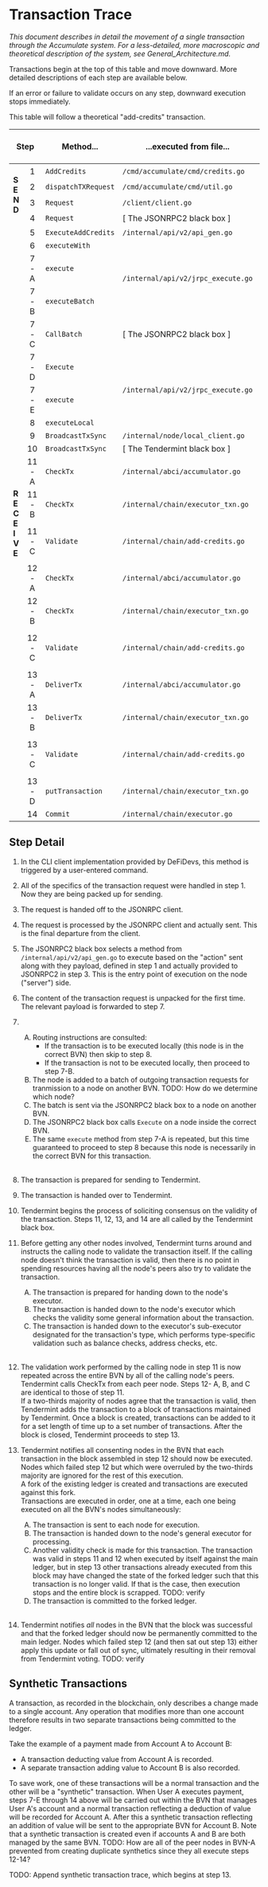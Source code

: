 # Transaction Trace

_This document describes in detail the movement of a single transaction through the Accumulate system. For a less-detailed, more macroscopic and theoretical description of the system, see General_Architecture.md._

Transactions begin at the top of this table and move downward. More detailed descriptions of each step are available below.

If an error or failure to validate occurs on any step, downward execution stops immediately.

This table will follow a theoretical "add-credits" transaction.

<table>
    <thead>
        <tr>
            <th colspan='2'>Step</th>
            <th>Method...</th>
            <th>...executed from file...</th>
            <th>...which is an implementation of...</th>
            <th>...running on...</th>
            <th>...as part of:</tha>
        </tr>
    </thead>
    <tbody>
        <tr>
            <td rowspan='4'><b>S<br>E<br>N<br>D<br></b></td>
            <td style='width:3em;text-align:center'>1</td>
            <td><code>AddCredits</code></td>
            <td><code>/cmd/accumulate/cmd/credits.go</code></td>
            <td rowspan='4'>An arbitrary client program.</td>
            <td rowspan='4'>A client device: a CLI, or a DApp backend, etc.</td>
            <td rowspan='4'>The user.</td>
        </tr><tr>
            <!-- col -->
            <td style='text-align:center'>2</td>
            <td><code>dispatchTXRequest</code></td>
            <td><code>/cmd/accumulate/cmd/util.go</code></td>
            <!-- col -->
            <!-- col -->
            <!-- col -->
        </tr><tr>
            <!-- col -->
            <td style='text-align:center'>3</td>
            <td><code>Request</code></td>
            <td><code>/client/client.go</code></td>
            <!-- col -->
            <!-- col -->
            <!-- col -->
        </tr><tr>
            <!-- col -->
            <td style='text-align:center'>4</td>
            <td><code>Request</code></td>
            <td>[ The JSONRPC2 black box ]</td>
            <!-- col -->
            <!-- col -->
            <!-- col -->
        </tr><tr>
            <td rowspan='0'><b>R<br>E<br>C<br>E<br>I<br>V<br>E</td>
            <td style='text-align:center'>5</td>
            <td><code>ExecuteAddCredits</code></td>
            <td><code>/internal/api/v2/api_gen.go</code></td>
            <td rowspan='8'>A JSON RPC listener,<br>as defined in<br><code>./jrpc.go</code></td>
            <td rowspan='6'>An arbitrary host running a BVN node daemon instance.</td>
            <td rowspan='6'>An arbitrary BVN.</td>
        </tr><tr>
            <!-- col -->
            <td style='text-align:center'>6</td>
            <td><code>executeWith</code></td>
            <td rowspan='3'><code>/internal/api/v2/jrpc_execute.go</code>
            </td>
            <!-- col -->
            <!-- col -->
            <!-- col -->
        </tr><tr>
            <!-- col -->
            <td style='text-align:center'>7 - A</td>
            <td><code>execute</code></td>
            <!-- col -->
            <!-- col -->
            <!-- col -->
            <!-- col -->
        </tr><tr>
            <!-- col -->
            <td style='text-align:center'>7 - B</td>
            <td><code>executeBatch</code></td>
            <!-- col -->
            <!-- col -->
            <!-- col -->
            <!-- col -->
        </tr><tr>
            <!-- col -->
            <td style='text-align:center'>7 - C</td>
            <td><code>CallBatch</code></td>
            <td>[ The JSONRPC2 black box ]</td>
            <!-- col -->
            <!-- col -->
            <!-- col -->
        </tr><tr>
            <!-- col -->
            <td style='text-align:center'>7 - D</td>
            <td><code>Execute</code></td>
            <td rowspan='3'><code>/internal/api/v2/jrpc_execute.go</code></td>
            <!-- col -->
            <!-- col -->
            <!-- col -->
        </tr><tr>
            <!-- col -->
            <td style='text-align:center'>7 - E</td>
            <td><code>execute</code></td>
            <!-- col -->
            <td rowspan='7'>A host running a BVN node daemon instance, guaranteed to be within the correct BVN.</td>
            <td rowspan='0'>The correct destination BVN for the given transaction:<br>This is the BVN which manages accounts and data for the user that initiated the transaction. Any other parties invovled in the transaction are irrelevant for determining which BVN should process the transaction.</td>
        </tr><tr>
            <!-- col -->
            <td style='text-align:center'>8</td>
            <td><code>executeLocal</code>
            <!-- col -->
            <!-- col -->
            <!-- col -->
        </tr><tr>
            <!-- col -->
            <td style='text-align:center'>9</td>
            <td><code>BroadcastTxSync</code></td>
            <td><code>/internal/node/local_client.go</code></td>
            <td rowspan='3'>A Tendermint client.</td>
            <!-- col -->
            <!-- col -->
        </tr><tr>
            <!-- col -->
            <td style='text-align:center'>10</td>
            <td><code>BroadcastTxSync</code></td>
            <td>[ The Tendermint black box ]</td>
            <!-- col -->
            <!-- col -->
            <!-- col -->
        </tr><tr>
            <!-- col -->
            <td style='text-align:center'>11 - A</td>
            <td><code>CheckTx</code></td>
            <td><code>/internal/abci/accumulator.go</code></td>
            <!-- col -->
            <!-- col -->
            <!-- col -->
        </tr><tr>
            <!-- col -->
            <td style='text-align:center'>11 - B</td>
            <td><code>CheckTx</code></td>
            <td><code>/internal/chain/executor_txn.go</code></td>
            <td>An executor,<br>as defined in<br><code>./executor.go</code></td>
            <!-- col -->
            <!-- col -->
        </tr><tr>
            <!-- col -->
            <td style='text-align:center'>11 - C</td>
            <td><code>Validate</code></td>
            <td><code>/internal/chain/add-credits.go</code></td>
            <td>A sub-executor,<br>as defined in<br><code>./chain.go</code></td>
            <!-- col -->
            <!-- col -->
        </tr><tr>
            <!-- col -->
            <td style='text-align:center'>12 - A</td>
            <td><code>CheckTx</code></td>
            <td><code>/internal/abci/accumulator.go</code></td>
            <td>A Tendermint client.</td>
            <td rowspan='0'><b>ALL</b> peers of the host which performed steps 7-E through 11, within the correct BVN, running BVN node daemon instances.</td>
            <!-- col -->
        </tr><tr>
            <!-- col -->
            <td style='text-align:center'>12 - B</td>
            <td><code>CheckTx</code></td>
            <td><code>/internal/chain/executor_txn.go</code></td>
            <td>An executor,<br>as defined in<br><code>./executor.go</code></td>
            <!-- col -->
            <!-- col -->
        </tr><tr>
            <!-- col -->
            <td style='text-align:center'>12 - C</td>
            <td><code>Validate</code></td>
            <td><code>/internal/chain/add-credits.go</code></td>
            <td>A sub-executor,<br>as defined in<br><code>./chain.go</code></td>
            <!-- col -->
            <!-- col -->
        </tr><tr>
            <!-- col -->
            <td style='text-align:center'>13 - A</td>
            <td><code>DeliverTx</code></td>
            <td><code>/internal/abci/accumulator.go</code></td>
            <td>A tendermint client.</td>
            <!-- col -->
            <!-- col -->
        </tr><tr>
            <!-- col -->
            <td style='text-align:center'>13 - B</td>
            <td><code>DeliverTx</code></td>
            <td><code>/internal/chain/executor_txn.go</code></td>
            <td>An executor,<br>as defined in<br><code>./executor.go</code></td>
            <!-- col -->
            <!-- col -->
        </tr><tr>
            <!-- col -->
            <td style='text-align:center'>13 - C</td>
            <td><code>Validate</code></td>
            <td><code>/internal/chain/add-credits.go</code></td>
            <td>A sub-executor,<br>as defined in<br><code>./chain.go</code></td>
            <!-- col -->
            <!-- col -->
        </tr><tr>
            <!-- col -->
            <td style='text-align:center'>13 - D</td>
            <td><code>putTransaction</code></td>
            <td><code>/internal/chain/executor_txn.go</code></td>
            <td rowspan='0'>An executor,<br>as defined in<br><code>./executor.go</code></td>
            <!-- col -->
            <!-- col -->
        </tr><tr>
            <!-- col -->
            <td style='text-align:center'>14</td>
            <td><code>Commit</code></td>
            <td><code>/internal/chain/executor.go</code></td>
            <!-- col -->
            <!-- col -->
            <!-- col -->
        </tr>
    </tbody>
</table>

## Step Detail

1. In the CLI client implementation provided by DeFiDevs, this method is triggered by a user-entered command.

2. All of the specifics of the transaction request were handled in step 1. Now they are being packed up for sending.

3. The request is handed off to the JSONRPC client.

4. The request is processed by the JSONRPC client and actually sent. This is the final departure from the client.

5. The JSONRPC2 black box selects a method from <code>/internal/api/v2/api_gen.go</code> to execute based on the "action" sent along with they payload, defined in step 1 and actually provided to JSONRPC2 in step 3. This is the entry point of execution on the node ("server") side.

6. The content of the transaction request is unpacked for the first time. The relevant payload is forwarded to step 7.

7. &nbsp;

    <ol type='A'>
        <li><!-- A -->Routing instructions are consulted:
            <ul>
                <li>If the transaction is to be executed locally (this node is in the correct BVN) then skip to step 8.</li>
                <li>If the transaction is not to be executed locally, then proceed to step 7-B.</li>
            </ul>
        </li>
        <li><!-- B -->The node is added to a batch of outgoing transaction requests for tranmission to a node on another BVN.  TODO: How do we determine which node?</li>
        <li><!-- C -->The batch is sent via the JSONRPC2 black box to a node on another BVN.</li>
        <li><!-- D -->The JSONRPC2 black box calls <code>Execute</code> on a node inside the correct BVN.</li>
        <li>The same <code>execute</code> method from step 7-A is repeated, but this time guaranteed to proceed to step 8 because this node is necessarily in the correct BVN for this transaction.<br>&nbsp;</li>
    </ol>  

8. The transaction is prepared for sending to Tendermint.

9. The transaction is handed over to Tendermint.

10. Tendermint begins the process of soliciting consensus on the validity of the transaction. Steps 11, 12, 13, and 14 are all called by the Tendermint black box.

11. Before getting any other nodes involved, Tendermint turns around and instructs the calling node to validate the transaction itself. If the calling node doesn't think the transaction is valid, then there is no point in spending resources having all the node's peers also try to validate the transaction.

    <ol type='A'>
        <li><!-- A -->The transaction is prepared for handing down to the node's executor.</li>
        <li><!-- B -->The transaction is handed down to the node's executor which checks the validity some general information about the transaction.</li>
        <li><!-- C -->The transaction is handed down to the executor's sub-executor designated for the transaction's type, which performs type-specific validation such as balance checks, address checks, etc.<br>&nbsp;</li>
    </ol>

12. The validation work performed by the calling node in step 11 is now repeated across the entire BVN by all of the calling node's peers. Tendermint calls CheckTx from each peer node. Steps 12- A, B, and C are identical to those of step 11.  
If a two-thirds majority of nodes agree that the transaction is valid, then Tendermint adds the transaction to a block of transactions maintained by Tendermint. Once a block is created, transactions can be added to it for a set length of time up to a set number of transactions. After the block is closed, Tendermint proceeds to step 13.

13. Tendermint notifies all consenting nodes in the BVN that each transaction in the block assembled in step 12 should now be executed. Nodes which failed step 12 but which were overruled by the two-thirds majority are ignored for the rest of this execution.  
A fork of the existing ledger is created and transactions are executed against this fork.  
Transactions are executed in order, one at a time, each one being executed on all the BVN's nodes simultaneously:

    <ol type='A'>
        <li><!-- A -->The transaction is sent to each node for execution.</li>
        <li><!-- B -->The transaction is handed down to the node's general executor for processing.</li>
        <li>
            <!-- C -->Another validity check is made for this transaction.  
            The transaction was valid in steps 11 and 12 when executed by itself against the main ledger, but in step 13 other transactions already executed from this block may have changed the state of the forked ledger such that this transaction is no longer valid. If that is the case, then execution stops and the entire block is scrapped. TODO: verify
        </li>
        <li>The transaction is committed to the forked ledger.<br>&nbsp;</li>
    </ol>

14. Tendermint notifies <i>all</i> nodes in the BVN that the block was successful and that the forked ledger should now be permanently committed to the main ledger. Nodes which failed step 12 (and then sat out step 13) either apply this update or fall out of sync, ultimately resulting in their removal from Tendermint voting. TODO: verify

## Synthetic Transactions

A transaction, as recorded in the blockchain, only describes a change made to a single account. Any operation that modifies more than one account therefore results in two separate transactions being committed to the ledger.

Take the example of a payment made from Account A to Account B:

- A transaction deducting value from Account A is recorded.
- A separate transaction adding value to Account B is also recorded.

To save work, one of these transactions will be a normal transaction and the other will be a "synthetic" transaction. When User A executes payment, steps 7-E through 14 above will be carried out within the BVN that manages User A's account and a normal transaction reflecting a deduction of value will be recorded for Account A. After this a synthetic transaction reflecting an addition of value will be sent to the appropriate BVN for Account B. Note that a synthetic transaction is created even if accounts A and B are both managed by the same BVN. TODO: How are all of the peer nodes in BVN-A prevented from creating duplicate synthetics since they all execute steps 12-14?

TODO: Append synthetic transaction trace, which begins at step 13.